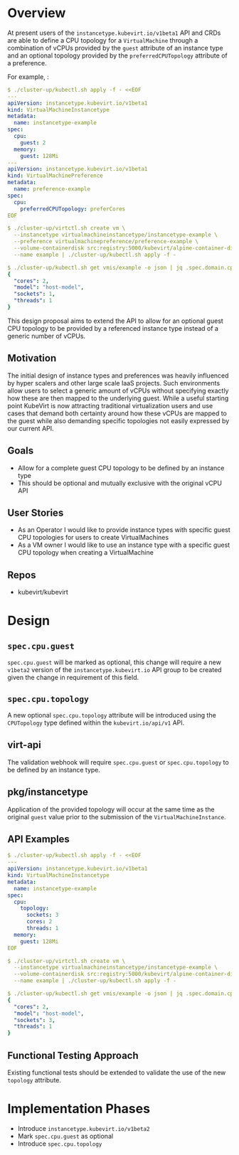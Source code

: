 # Overview

At present users of the `instancetype.kubevirt.io/v1beta1` API and CRDs are able to define a CPU topology for a `VirtualMachine` through a combination of vCPUs provided by the `guest` attribute of an instance type and an optional topology provided by the `preferredCPUTopology` attribute of a preference.

For example, :

```yaml
$ ./cluster-up/kubectl.sh apply -f - <<EOF
---
apiVersion: instancetype.kubevirt.io/v1beta1
kind: VirtualMachineInstancetype
metadata:
  name: instancetype-example
spec:
  cpu:
    guest: 2
  memory:
    guest: 128Mi
---
apiVersion: instancetype.kubevirt.io/v1beta1
kind: VirtualMachinePreference
metadata:
  name: preference-example
spec:
  cpu:
    preferredCPUTopology: preferCores
EOF

$ ./cluster-up/virtctl.sh create vm \
  --instancetype virtualmachineinstancetype/instancetype-example \
  --preference virtualmachinepreference/preference-example \
  --volume-containerdisk src:registry:5000/kubevirt/alpine-container-disk-demo:devel,name:alpine-disk \
  --name example | ./cluster-up/kubectl.sh apply -f -

$ ./cluster-up/kubectl.sh get vmis/example -o json | jq .spec.domain.cpu
{
  "cores": 2,
  "model": "host-model",
  "sockets": 1,
  "threads": 1
}
```

This design proposal aims to extend the API to allow for an optional guest CPU topology to be provided by a referenced instance type instead of a generic number of vCPUs.

## Motivation

The initial design of instance types and preferences was heavily influenced by hyper scalers and other large scale IaaS projects. Such environments allow users to select a generic amount of vCPUs without specifying exactly how these are then mapped to the underlying guest. While a useful starting point KubeVirt is now attracting traditional virtualization users and use cases that demand both certainty around how these vCPUs are mapped to the guest while also demanding specific topologies not easily expressed by our current API.

## Goals

* Allow for a complete guest CPU topology to be defined by an instance type
* This should be optional and mutually exclusive with the original vCPU API

## User Stories

* As an Operator I would like to provide instance types with specific guest CPU topologies for users to create VirtualMachines
* As a VM owner I would like to use an instance type with a specific guest CPU topology when creating a VirtualMachine

## Repos

* kubevirt/kubevirt

# Design

## `spec.cpu.guest`

`spec.cpu.guest` will be marked as optional, this change will require a new `v1beta2` version of the `instancetype.kubevirt.io` API group to be created given the change in requirement of this field.

## `spec.cpu.topology`

A new optional `spec.cpu.topology` attribute will be introduced using the `CPUTopology` type defined within the `kubevirt.io/api/v1` API.

## virt-api

The validation webhook will require `spec.cpu.guest` or `spec.cpu.topology` to be defined by an instance type.

## pkg/instancetype

Application of the provided topology will occur at the same time as the original `guest` value prior to the submission of the `VirtualMachineInstance`.

## API Examples

```yaml
$ ./cluster-up/kubectl.sh apply -f - <<EOF
---
apiVersion: instancetype.kubevirt.io/v1beta1
kind: VirtualMachineInstancetype
metadata:
  name: instancetype-example
spec:
  cpu:
    topology:
      sockets: 3
      cores: 2
      threads: 1
  memory:
    guest: 128Mi
EOF

$ ./cluster-up/virtctl.sh create vm \
  --instancetype virtualmachineinstancetype/instancetype-example \
  --volume-containerdisk src:registry:5000/kubevirt/alpine-container-disk-demo:devel,name:alpine-disk \
  --name example | ./cluster-up/kubectl.sh apply -f -

$ ./cluster-up/kubectl.sh get vmis/example -o json | jq .spec.domain.cpu
{
  "cores": 2,
  "model": "host-model",
  "sockets": 3,
  "threads": 1
}

```

## Functional Testing Approach

Existing functional tests should be extended to validate the use of the new `topology` attribute.

# Implementation Phases

* Introduce `instancetype.kubevirt.io/v1beta2`
* Mark `spec.cpu.guest` as optional
* Introduce `spec.cpu.topology`
